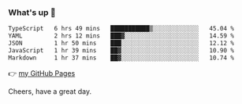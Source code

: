 ### What's up 👋

<!--START_SECTION:waka-->

```txt
TypeScript   6 hrs 49 mins   ███████████▒░░░░░░░░░░░░░   45.04 %
YAML         2 hrs 12 mins   ███▓░░░░░░░░░░░░░░░░░░░░░   14.59 %
JSON         1 hr 50 mins    ███░░░░░░░░░░░░░░░░░░░░░░   12.12 %
JavaScript   1 hr 39 mins    ██▓░░░░░░░░░░░░░░░░░░░░░░   10.90 %
Markdown     1 hr 37 mins    ██▓░░░░░░░░░░░░░░░░░░░░░░   10.74 %
```

<!--END_SECTION:waka-->

👉 [my GitHub Pages](https://ykzhukian.github.io)

Cheers, have a great day.

